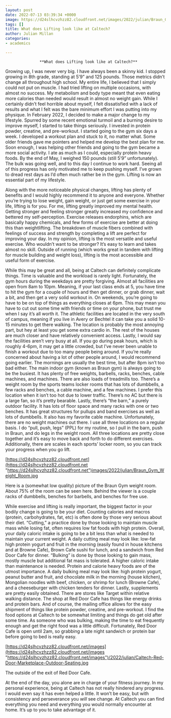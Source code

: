 ```yaml
---
layout: post
date: 2022-07-13 03:39:34 +0000
image: https://d24slhcvzhzz82.cloudfront.net/images/2022/julian/Braun_Gym_Weight_Room.jpg
tags: []
title: What does Lifting look like at Caltech?
author: Julian Millan
categories:
- academics

---
```

                   **What does Lifting look like at Caltech?**

Growing up, I was never very big. I have always been a skinny kid. I stopped growing in 8th grade, standing at 5’9” and 125 pounds. Those metrics didn’t change all throughout high school. My entire life, I believed that I simply could not put on muscle. I had tried lifting on multiple occasions, with almost no success. My metabolism and body type meant that even eating more calories than needed would result in almost no weight gain. While I certainly didn’t feel horrible about myself, I felt dissatisfied with a lack of results and what I felt was the bare minimum effort I was putting into my physique. In February 2022, I decided to make a major change to my lifestyle. Spurred by some recent emotional turmoil and a burning desire to improve myself, I started to take things seriously. I invested in protein powder, creatine, and pre-workout. I started going to the gym six days a week. I developed a workout plan and stuck to it, no matter what. Some older friends gave me pointers and helped me develop the best plan for me. Soon enough, I was helping other friends and going to the gym became a more social activity. I ate as much as I could, especially protein heavy foods. By the end of May, I weighed 150 pounds (still 5’9” unfortunately). The bulk was going well, and to this day I continue to work hard. Seeing all of this progress has only motivated me to keep pushing myself. I’ve grown to dread rest days as I’d often much rather be in the gym. Lifting is now an essential part of my lifestyle.

Along with the more noticeable physical changes, lifting has plenty of benefits and I would highly recommend it to anyone and everyone. Whether you’re trying to lose weight, gain weight, or just get some exercise in your life, lifting is for you. For me, lifting greatly improved my mental health. Getting stronger and feeling stronger greatly increased my confidence and bettered my self-perception. Exercise releases endorphins, which are basically happy chemicals, and few forms of exercise are better at doing this than weightlifting. The breakdown of muscle fibers combined with feelings of success and strength by completing a lift are perfect for improving your day. In my opinion, lifting is the most versatile and useful exercise. Who wouldn’t want to be stronger? It’s easy to learn and takes almost no skill. Outside of running (which works great in tandem with lifting for muscle building and weight loss), lifting is the most accessible and useful form of exercise.

While this may be great and all, being at Caltech can definitely complicate things. Time is valuable and the workload is rarely light. Fortunately, the gym hours during the weekdays are pretty forgiving. Almost all facilities are open from 8am to 10pm. Meaning, if your last class ends at 5, you have time to hit the gym for a couple of hours and then get dinner, or grab dinner, wait a bit, and then get a very solid workout in. On weekends, you’re going to have to be on top of things as everything closes at 6pm. This may mean you have to cut out some time with friends or time on your phone, but trust me when I say it’s all worth it. The athletic facilities are located in the very south of campus, meaning if you live in Avery or Bechtel it can take you a solid 10-15 minutes to get there walking. The location is probably the most annoying part, but hey at least you get some extra cardio in. The rest of the houses are much closer and have relatively convenient access. Lastly, I would say the facilities aren’t very busy at all. If you go during peak hours, which is roughly 4-6pm, it may get a little crowded, but I’ve never been unable to finish a workout due to too many people being around. If you’re really concerned about having a lot of other people around, I would recommend going earlier. The mornings are usually the best time, but after 8pm isn’t too bad either. The main indoor gym (known as Braun gym) is always going to be the busiest. It has plenty of free weights, barbells, racks, benches, cable machines, and machines. There are also loads of treadmills too. There’s a weight room by the sports teams locker rooms that has lots of dumbbells, a few racks and benches, a cable machine, and a few machines. I prefer this location when it isn’t too hot due to lower traffic. There’s no AC but there is a large fan, so it’s pretty bearable. Lastly, there’s “the barn,” a purely outdoor facility. It has lots of floor space and many racks with one or two benches. It has great structures for pullups and band exercises as well as lots of dumbbells. It also has my favorite cable machine. Unfortunately, there are no weight machines out there. I use all three locations on a regular basis. I do “pull, push, legs” (PPL) for my routine, so I pull in the barn, push in Braun, and do legs in the weight room. All three locations are pretty close together and it’s easy to move back and forth to do different exercises. Additionally, there are scales in each sports’ locker room, so you can track your progress when you go lift.

  
[https://d24slhcvzhzz82.cloudfront.net](https://d24slhcvzhzz82.cloudfront.net "https://d24slhcvzhzz82.cloudfront.net")images/2022/julian/Braun_Gym_Weight_Room.jpg

Here is a (somewhat low quality) picture of the Braun Gym weight room. About 75% of the room can be seen here. Behind the viewer is a couple racks of dumbbells, benches for barbells, and benches for free use.

While exercise and lifting is really important, the biggest factor in your bodily change is going to be your diet. Counting calories and macros (protein, carbohydrates, fat, etc) is often done by those very serious about their diet. “Cutting,” a practice done by those looking to maintain muscle mass while losing fat, often requires low fat foods with high protein. Overall, your daily caloric intake is going to be a bit less than what is needed to maintain your current weight. A daily cutting meal may look like: low-fat high protein yogurt and fruit in the morning (easily found in house kitchens and at Browne Cafe), Brown Cafe sushi for lunch, and a sandwich from Red Door Cafe for dinner. “Bulking” is done by those looking to gain mass, mostly muscle but additional fat mass is tolerated. A higher caloric intake than maintenance is needed. Protein and calorie heavy foods are of the utmost importance. A daily bulking meal may look like: high protein yogurt, peanut butter and fruit, and chocolate milk in the morning (house kitchen), Mongolian noodles with beef, chicken, or shrimp for lunch (Browne Cafe), and a cheeseburger with chicken tenders for dinner. Lastly, supplements are pretty easily obtained. There are stores like Target within relative walking distance. The shop at Red Door Cafe has things like energy drinks and protein bars. And of course, the mailing office allows for the easy shipment of things like protein powder, creatine, and pre-workout. I find the food options at Caltech to be somewhat limiting and things do get old after some time. As someone who was bulking, making the time to eat frequently enough and get the right food was a little difficult. Fortunately, Red Door Cafe is open until 2am, so grabbing a late night sandwich or protein bar before going to bed is really easy.

[https://d24slhcvzhzz82.cloudfront.net/images](https://d24slhcvzhzz82.cloudfront.net/images "https://d24slhcvzhzz82.cloudfront.net/images")/2022/julian/Caltech-Red-Door-Marketplace-Outdoor-Seating.jpg

The outside of the exit of Red Door Cafe.

  
  
At the end of the day, you alone are in charge of your fitness journey. In my personal experience, being at Caltech has not really hindered any progress. I would even say it has even helped a little. It won’t be easy, but with consistency and perseverance you _will_ see change. At Caltech you can find everything you need and everything you would normally encounter at home. It’s up to you to take advantage of it.
